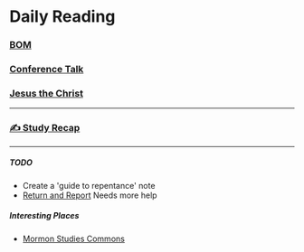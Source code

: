 # Daily Reading

### [BOM](https://www.churchofjesuschrist.org/study/scriptures/bofm/3-ne/11?lang=eng&id=p27#p27)

### [Conference Talk](https://www.churchofjesuschrist.org/study/general-conference/2023/10/27phillips?lang=eng&id=p7#p7)

### [Jesus the Christ](https://www.churchofjesuschrist.org/study/manual/jesus-the-christ/chapter-27?id=title4,p9&lang=eng#title4)

***

### [✍️ Study Recap](Study%20Recap.md)

***

##### TODO
- Create a 'guide to repentance' note
- [Return and Report](Glossary/Return%20and%20Report.md) Needs more help

##### Interesting Places
- [Mormon Studies Commons](https://network.bepress.com/arts-and-humanities/religion/mormon-studies)
